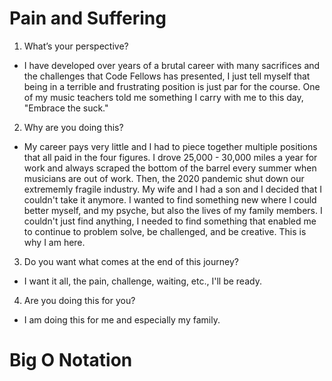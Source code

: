 # Pain and Suffering 

1. What’s your perspective? 

- I have developed over years of a brutal career with many sacrifices and the challenges that Code Fellows has presented, I just tell myself that being in a terrible and frustrating position is just par for the course. One of my music teachers told me something I carry with me to this day, "Embrace the suck."

2. Why are you doing this?

- My career pays very little and I had to piece together multiple positions that all paid in the four figures. I drove 25,000 - 30,000 miles a year for work and always scraped the bottom of the barrel every summer when musicians are out of work. Then, the 2020 pandemic shut down our extrememly fragile industry. My wife and I had a son and I decided that I couldn't take it anymore. I wanted to find something new where I could better myself, and my psyche, but also the lives of my family members. I couldn't just find anything, I needed to find something that enabled me to continue to problem solve, be challenged, and be creative. This is why I am here.

3. Do you want what comes at the end of this journey?

- I want it all, the pain, challenge, waiting, etc., I'll be ready. 

4. Are you doing this for you?

- I am doing this for me and especially my family.


# Big O Notation